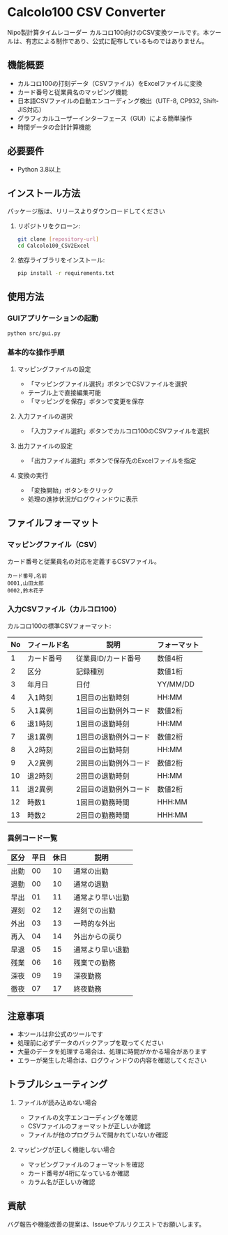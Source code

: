 # Calcolo100 CSV Converter

Nipo製計算タイムレコーダー カルコロ100向けのCSV変換ツールです。本ツールは、有志による制作であり、公式に配布しているものではありません。

## 機能概要

- カルコロ100の打刻データ（CSVファイル）をExcelファイルに変換
- カード番号と従業員名のマッピング機能
- 日本語CSVファイルの自動エンコーディング検出（UTF-8, CP932, Shift-JIS対応）
- グラフィカルユーザーインターフェース（GUI）による簡単操作
- 時間データの合計計算機能

## 必要要件

- Python 3.8以上

## インストール方法

パッケージ版は、リリースよりダウンロードしてください

1. リポジトリをクローン:
   ```bash
   git clone [repository-url]
   cd Calcolo100_CSV2Excel
   ```

2. 依存ライブラリをインストール:
   ```bash
   pip install -r requirements.txt
   ```

## 使用方法

### GUIアプリケーションの起動

```bash
python src/gui.py
```

### 基本的な操作手順

1. マッピングファイルの設定
   - 「マッピングファイル選択」ボタンでCSVファイルを選択
   - テーブル上で直接編集可能
   - 「マッピングを保存」ボタンで変更を保存

2. 入力ファイルの選択
   - 「入力ファイル選択」ボタンでカルコロ100のCSVファイルを選択

3. 出力ファイルの設定
   - 「出力ファイル選択」ボタンで保存先のExcelファイルを指定

4. 変換の実行
   - 「変換開始」ボタンをクリック
   - 処理の進捗状況がログウィンドウに表示

## ファイルフォーマット

### マッピングファイル（CSV）

カード番号と従業員名の対応を定義するCSVファイル。

```csv
カード番号,名前
0001,山田太郎
0002,鈴木花子
```

### 入力CSVファイル（カルコロ100）

カルコロ100の標準CSVフォーマット:

| No | フィールド名 | 説明                  | フォーマット |
|----|------------|----------------------|-------------|
| 1  | カード番号  | 従業員ID/カード番号     | 数値4桁     |
| 2  | 区分       | 記録種別              | 数値1桁     |
| 3  | 年月日     | 日付                  | YY/MM/DD   |
| 4  | 入1時刻    | 1回目の出勤時刻        | HH:MM      |
| 5  | 入1異例    | 1回目の出勤例外コード   | 数値2桁     |
| 6  | 退1時刻    | 1回目の退勤時刻        | HH:MM      |
| 7  | 退1異例    | 1回目の退勤例外コード   | 数値2桁     |
| 8  | 入2時刻    | 2回目の出勤時刻        | HH:MM      |
| 9  | 入2異例    | 2回目の出勤例外コード   | 数値2桁     |
| 10 | 退2時刻    | 2回目の退勤時刻        | HH:MM      |
| 11 | 退2異例    | 2回目の退勤例外コード   | 数値2桁     |
| 12 | 時数1      | 1回目の勤務時間        | HHH:MM     |
| 13 | 時数2      | 2回目の勤務時間        | HHH:MM     |

### 異例コード一覧

| 区分   | 平日 | 休日 | 説明               |
|--------|------|------|-------------------|
| 出勤   | 00   | 10   | 通常の出勤        |
| 退勤   | 00   | 10   | 通常の退勤        |
| 早出   | 01   | 11   | 通常より早い出勤   |
| 遅刻   | 02   | 12   | 遅刻での出勤      |
| 外出   | 03   | 13   | 一時的な外出      |
| 再入   | 04   | 14   | 外出からの戻り    |
| 早退   | 05   | 15   | 通常より早い退勤   |
| 残業   | 06   | 16   | 残業での勤務      |
| 深夜   | 09   | 19   | 深夜勤務          |
| 徹夜   | 07   | 17   | 終夜勤務          |

## 注意事項

- 本ツールは非公式のツールです
- 処理前に必ずデータのバックアップを取ってください
- 大量のデータを処理する場合は、処理に時間がかかる場合があります
- エラーが発生した場合は、ログウィンドウの内容を確認してください

## トラブルシューティング

1. ファイルが読み込めない場合
   - ファイルの文字エンコーディングを確認
   - CSVファイルのフォーマットが正しいか確認
   - ファイルが他のプログラムで開かれていないか確認

2. マッピングが正しく機能しない場合
   - マッピングファイルのフォーマットを確認
   - カード番号が4桁になっているか確認
   - カラム名が正しいか確認

## 貢献

バグ報告や機能改善の提案は、Issueやプルリクエストでお願いします。